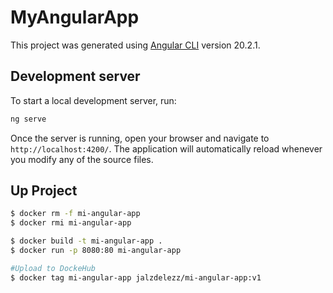 # MyAngularApp

This project was generated using [Angular CLI](https://github.com/angular/angular-cli) version 20.2.1.

## Development server

To start a local development server, run:

```bash
ng serve
```

Once the server is running, open your browser and navigate to `http://localhost:4200/`. The application will automatically reload whenever you modify any of the source files.

## Up Project

```bash
$ docker rm -f mi-angular-app
$ docker rmi mi-angular-app

$ docker build -t mi-angular-app .
$ docker run -p 8080:80 mi-angular-app

#Upload to DockeHub
$ docker tag mi-angular-app jalzdelezz/mi-angular-app:v1

```
